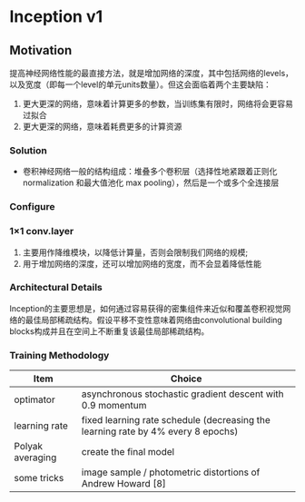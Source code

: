 # Inception v1
## Motivation
提高神经网络性能的最直接方法，就是增加网络的深度，其中包括网络的levels，以及宽度（即每一个level的单元units数量）。但这会面临着两个主要缺陷：
  1. 更大更深的网络，意味着计算更多的参数，当训练集有限时，网络将会更容易过拟合
  2. 更大更深的网络，意味着耗费更多的计算资源
### Solution

* 卷积神经网络一般的结构组成：堆叠多个卷积层（选择性地紧跟着正则化 normalization 和最大值池化 max pooling），然后是一个或多个全连接层

### Configure
### 1×1 conv.layer
1. 主要用作降维模块，以降低计算量，否则会限制我们网络的规模;
2. 用于增加网络的深度，还可以增加网络的宽度，而不会显着降低性能

### Architectural Details
Inception的主要思想是，如何通过容易获得的密集组件来近似和覆盖卷积视觉网络的最佳局部稀疏结构。假设平移不变性意味着网络由convolutional building blocks构成并且在空间上不断重复该最佳局部稀疏结构。


### Training Methodology
Item | Choice
----------- | ----------- 
optimator | asynchronous stochastic gradient descent with 0.9 momentum
learning rate | fixed learning rate schedule (decreasing the learning rate by 4% every 8 epochs)
Polyak averaging | create the final model
some tricks | image sample / photometric distortions of Andrew Howard [8]
